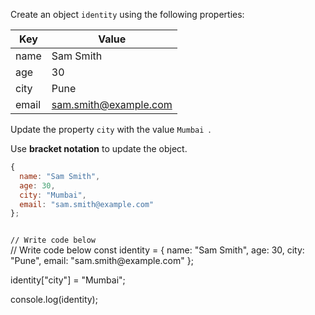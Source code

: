 Create an object `identity`
using the following properties:

| Key      | Value                 |
|----------|---------------------- |
| name     | Sam Smith             |
| age      | 30                    |
| city     | Pune                  |
| email    | sam.smith@example.com |

Update the property `city` with
the value `Mumbai `.

Use **bracket notation** to update
the object.
```js
{
  name: "Sam Smith",
  age: 30,
  city: "Mumbai",
  email: "sam.smith@example.com"
};
```
<codeblock language="javascript" type="exercise" testMode="fixedInput">
<code>
// Write code below
</code>

<solution>
// Write code below
const identity = {
  name: "Sam Smith",
  age: 30,
  city: "Pune",
  email: "sam.smith@example.com"
};

identity["city"] = "Mumbai";

console.log(identity);
</solution>
</codeblock>
